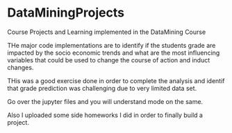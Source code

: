 # DataMiningProjects
Course Projects and Learning implemented in the DataMining Course

THe major code implementations are to identify if the students grade are impacted by the socio economic trends and what are the most influencing variables that could be used to change the course of action and induct changes.

THis was a good exercise done in order to complete the analysis and identif that grade prediction was challenging due to very limited data set.

Go over the jupyter files and you will understand mode on the same. 

Also I uploaded some side homeworks I did in order to finally build a project.


